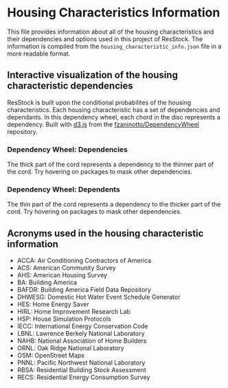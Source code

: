# Housing Characteristics Information

This file provides information about all of the housing characteristics and their dependencies and options used in this project of ResStock.  The information is compiled from the `housing_characteristic_info.json` file in a more readable format.  

## Interactive visualization of the housing characteristic dependencies
<html>
<p class="lead">ResStock is built upon the conditional probabilites of the housing characteristics.  Each housing characteristic has a set of dependencies and dependants. In this dependency wheel, each chord in the disc represents a dependency.   Built with <a href="https://github.com/ mbostock/d3">d3.js</a> from the <a href="https://github.com/fzaninotto/DependencyWheel">fzaninotto/DependencyWheel</a> repository.</p>

### Dependency Wheel: Dependencies
The thick part of the cord represents a dependency to the thinner part of the cord. Try hovering on packages to mask other dependencies.

<div id="chart_forward"></div>

### Dependency Wheel: Dependents
The thin part of the cord represents a dependency to the thicker part of the cord. Try hovering on packages to mask other dependencies.
   
<div id="chart_backward"></div>
    
<script src="js/d3.v4.min.js"></script>
<script src="js/d3.dependencyWheel.js"></script>
<script src="js/composerBuilder.js"></script>
<script>
var gitHubApiUrl = 'https://api.github.com/repos/';
var getData = function(target, callback) {
var responses = {
  composerjson: null,
  composerlock: null
};
var checkFinished = function() {
  if (responses.composerjson && responses.composerlock) {
    callback(responses.composerjson, responses.composerlock);
  }
}
d3.xhr(gitHubApiUrl + target + '/contents/composer.json', 'application/vnd.github.VERSION.raw', function(err, composerjson) {
  responses.composerjson = JSON.parse(composerjson.responseText);
  checkFinished();
});
d3.xhr(gitHubApiUrl + target + '/contents/composer.lock', 'application/vnd.github.VERSION.raw', function(err, composerlock) {
  responses.composerlock = JSON.parse(composerlock.responseText);
  checkFinished();
});
};

var chart = d3.chart.dependencyWheel().padding(.05).width(1000).margin(265);

d3.json('data/composer_backward.json', function(composerjson) {
d3.json('data/composer_backward.lock', function(composerlock) {
  var data = buildMatrixFromComposerJsonAndLock(composerjson, composerlock);
  d3.select('#chart_backward')
    .datum(data)
    .call(chart);
});
});

d3.json('data/composer_forward.json', function(composerjson) {
d3.json('data/composer_forward.lock', function(composerlock) {
var data = buildMatrixFromComposerJsonAndLock(composerjson, composerlock);
d3.select('#chart_forward')
.datum(data)
.call(chart);
});
});

</script>
<script type="text/javascript">

var _gaq = _gaq || [];
_gaq.push(['_setAccount', 'UA-26354577-2']);
_gaq.push(['_trackPageview']);

(function() {
var ga = document.createElement('script'); ga.type = 'text/javascript'; ga.async = true;
ga.src = ('https:' == document.location.protocol ? 'https://ssl' : 'http://www') + '.google-analytics.com/ga.js';
var s = document.getElementsByTagName('script')[0]; s.parentNode.insertBefore(ga, s);
})();

</script>
</body>
</html>

## Acronyms used in the housing characteristic information

- ACCA: Air Conditioning Contractors of America
- ACS: American Community Survey
- AHS: American Housing Survey
- BA: Building America
- BAFDR: Building America Field Data Repository
- DHWESG: Domestic Hot Water Event Schedule Generator
- HES: Home Energy Saver
- HIRL: Home Improvement Research Lab
- HSP: House Simulation Protocols
- IECC: International Energy Conservation Code
- LBNL: Lawrence Berkely National Laboratory
- NAHB: National Association of Home Builders
- ORNL: Oak Ridge National Laboratory
- OSM: OpenStreet Maps
- PNNL: Pacific Northwest National Laboratory
- RBSA: Residential Building Stock Assessment
- RECS: Residential Energy Consumption Survey

